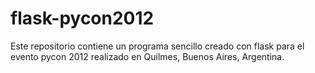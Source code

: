 flask-pycon2012
===============

Este repositorio contiene un programa sencillo
creado con flask para el evento pycon 2012 realizado
en Quilmes, Buenos Aires, Argentina.
